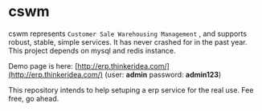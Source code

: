 cswm
===

cswm represents `Customer Sale Warehousing Management` , and supports robust, stable, simple services. It has never crashed for in the past year. This project depends on mysql and redis instance. 

Demo page is here: [http://erp.thinkeridea.com/](http://erp.thinkeridea.com/) (user: **admin**    password: **admin123**) 

This repository intends to help setuping a erp service for the real use. Fee free, go ahead.
